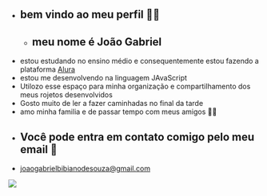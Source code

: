 * ## bem vindo ao meu perfil 🖤💙

     * ## meu nome é João Gabriel 

- estou estudando no ensino médio e consequentemente estou fazendo a plataforma [Alura](https.alura.com.br) 
- estou me desenvolvendo na linguagem JAvaScript
- Utilozo esse espaço para minha organização e compartilhamento dos meus rojetos desenvolvidos
- Gosto muito de ler a fazer caminhadas no final da tarde
- amo minha familia e de passar tempo com meus amigos 🥰🥰
* ## Você pode entra em contato comigo pelo meu email 📧

* joaogabrielbibianodesouza@gmail.com


![](https://media1.tenor.com/m/YAClYZzwPn8AAAAC/hello-hi.gif)

